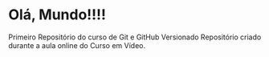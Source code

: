 # Olá, Mundo!!!!
 Primeiro Repositório do curso de Git e GitHub Versionado
Repositório criado durante a aula online do Curso em Vídeo.